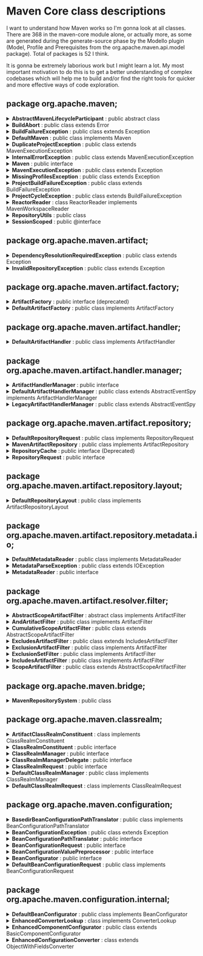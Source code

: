 # Maven Core class descriptions

I want to understand how Maven works so I'm gonna look at all classes. There are 368 in the maven-core module alone, or actually more, as some are generated during the generate-source phase by the Modello plugin (Model, Profile and Prerequisites from the org.apache.maven.api.model package). Total of packages is 52 I think.

It is gonna be extremely laborious work but I might learn a lot. My most important motivation to do this is to get a better understanding of complex codebases which will help me to build and/or find the right tools for quicker and more effective ways of code exploration.


## package org.apache.maven;

<details>
<summary><b>AbstractMavenLifecycleParticipant</b> : public abstract class</summary>

<br/>
The classes implementing this class reside in the test directory.  
<br/><br/>
<i>Allows core extensions to participate in Maven build session lifecycle.</i><br/>
<i>All callback methods (will) follow beforeXXX/afterXXX naming pattern to indicate at what lifecycle point it is being called.</i><br/><br/>
<i>@see <a href="https://maven.apache.org/examples/maven-3-lifecycle-extensions.html">example</a></i> 
<i>@see <a href="https://issues.apache.org/jira/browse/MNG-4224">MNG-4224</a></i> 
<i>@since 3.0-alpha-3</i>
<i><a href="https://github.com/apache/maven/blob/master/impl/maven-core/src/main/java/org/apache/maven/AbstractMavenLifecycleParticipant.java">GitHub</a></i><br/><br/>

</details>

<details>
<summary><b>BuildAbort</b> : public class extends Error</summary>
<br/><i>A special throwable used to signal a graceful abort of the build.</i><br/><br/>
</details>

<details>
<summary><b>BuildFailureException</b> : public class extends Exception</summary>
<br/><i>One or more builds failed.</i><br/><br/>
</details>

<details>
<summary><b>DefaultMaven</b> : public class implements Maven</summary>
<br/>
@Singleton<br/>
Big class. Many fields. Key terms: profiles, Mavensession, MavenExecutionResult, dependencyGraph, callListeners, validateLocalRepository, getExtensionComponents, getProjectScopedExtensionComponents, validatePrerequisitesForNonMavenPluginProjects, getAllProfiles.<br/><br/>

Interface Maven is an interface in the same folder. <br/><br/>
Three imports do not work: Model, Prerequisites and Profile. These are created during generate-sources phase by the modello plugin, based on .mdo file.<br/>


<i><a href="https://github.com/apache/maven/blob/master/impl/maven-core/src/main/java/org/apache/maven/DefaultMaven.java">GitHub</a></i><br/>
</details>

<details>
<summary><b>DuplicateProjectException</b> : public class extends MavenExecutionException</summary>
<br/>
Small Exception class. Has method that gets and returns pom files of colliding projects.

<br/><i>Signals a collision of two or more projects with the same g:a:v during a reactor build.</i><br/><br/>
<i><a href="https://github.com/apache/maven/blob/master/impl/maven-core/src/main/java/org/apache/maven/MavenExecutionException.java">GitHub</a></i><br/>
</details>

<details>
<summary><b>InternalErrorException</b> : public class extends MavenExecutionException</summary>
<br/><i>Signals an internal error in Maven itself, e.g. a programming bug.</i><br/><br/>
</details>

<details>
<summary><b>Maven</b> : public interface</summary>

<br/>
One method inside: MavenExecutionResult <b>execute</b>(MavenExecutionRequest request);

<br/><i>The main Maven execution entry point, which will execute a full Maven execution session. Implemented by DefaultMaven.</i><br/>
<br/><i>@see org.apache.maven.execution.MavenSession</i><br/><br/>
<i><a href="https://github.com/apache/maven/blob/master/impl/maven-core/src/main/java/org/apache/maven/Maven.java">GitHub</a></i><br/>
</details>

<details>
<summary><b>MavenExecutionException</b> : public class extends Exception</summary>
<br/>
Has this method: public File <b>getPomFile</b>() {return pomFile;}<br/>
The Exception is created with pom file as argument.<br/><br/>
<i><a href="https://github.com/apache/maven/blob/master/impl/maven-core/src/main/java/org/apache/maven/MavenExecutionException.java">GitHub</a></i><br/><br/>
</details>

<details>
<summary><b>MissingProfilesException</b> : public class extends Exception</summary>
<br/><i>Signals that the user referenced one or more Maven profiles that could not be located in either the project or the settings.</i><br/><br/>
<i><a href="https://github.com/apache/maven/blob/master/impl/maven-core/src/main/java/org/apache/maven/MissingProfilesException.java">GitHub</a></i><br/><br/>
</details>

<details>
<summary><b>ProjectBuildFailureException</b> : public class extends BuildFailureException</summary>
<br/>
Has method public String <b>>getProjectId</b>() { return projectId; }<br/>
<br/><i>Exception which occurs when a normal (i.e. non-aggregator) mojo fails to execute. In this case, the mojo failed while executing against a particular project instance, so we can wrap the {@link MojoFailureException} with context information including projectId that caused the failure.</i><br/><br/>
<i><a href="https://github.com/apache/maven/blob/master/impl/maven-core/src/main/java/org/apache/maven/ProjectBuildFailureException.java">GitHub</a></i><br/><br/>
</details>

<details>
<summary><b>ProjectCycleException</b> : public class extends BuildFailureException</summary>
<br/>
No Javadoc comments, no get method.<br/><br/>

<i><a href="https://github.com/apache/maven/blob/master/impl/maven-core/src/main/java/org/apache/maven/ProjectCycleException.java">GitHub</a></i><br/>
</details>


<details>
<summary><b>ReactorReader</b> : class ReactorReader implements MavenWorkspaceReader</summary>
<br/>
MavenWorkspaceReader comes from maven-imp module.<br/>
MavenWorkspaceReader is interface with one method:<br/>
-> Model <b>findModel</b>(Artifact artifact);<br/>
Note the 'Model' return value and the 'Artifact' argument.<br/>
MavenWorkspaceReader extends WorkspaceReader from org.eclipse.aether.repository
<br/><br/>
Public methods:<br/>
public WorkspaceRepository <b>getRepository</b>()<br/>
public File <b>findArtifact</b>(Artifact artifact)<br/>
public List<String> <b>findVersions</b>(Artifact artifact)<br/>
public Model <b>findModel</b>(Artifact artifact)<br/>

<br/><i>An implementation of a workspace reader that knows how to search the Maven reactor for artifacts, either as packaged jar if it has been built, or only compile output directory if packaging hasn't happened yet.</i><br/>

<i><a href="https://github.com/apache/maven/blob/master/impl/maven-core/src/main/java/org/apache/maven/ProjectCycleException.java">GitHub</a></i><br/>
</details>

 
<details>
<summary><b>RepositoryUtils</b> : public class</summary>
<br/>
Utility class with lots of imports from:<br/>
- org.apache.maven.artifact<br/>
- org.eclipse.aether.artifact<br/>
- org.eclipse.aether.graph<br/>
- org.eclipse.aether.repository<br/><br/>

Object types: ArtifactHandler, DefaultArtifactHandler, ArtifactHandlerManager, ArtifactRepository, ArtifactRepositoryPolicy, MavenArtifactProperties, DefaultRepositorySystemSession, RepositorySystem, RepositorySystemSession, Artifact, ArtifactProperties, ArtifactType, ArtifactTypeRegistry, DefaultArtifact, DefaultArtifactType, Dependency, DependencyFilter, DependencyNode, Exclusion, Authentication, LocalRepository, LocalRepositoryManager, Proxy, RemoteRepository, RepositoryPolicy, WorkspaceReader, WorkspaceRepository, AuthenticationBuilder.<br/>
<br/>Remarkable: the Maven Artifact type and the Eclipse Artifact type seemto differ, given this method:<br/>
-> public static org.apache.maven.artifact.Artifact <b>toArtifact</b>(Artifact artifact)<br/>
<br/><i><strong>Warning:</strong> This is an internal utility class that is only public for technical reasons, it is not part of the public API. In particular, this class can be changed or deleted without prior notice.</i><br/>

<i><a href="https://github.com/apache/maven/blob/master/impl/maven-core/src/main/java/org/apache/maven/RepositoryUtils.java">GitHub</a></i><br/>
</details>

<details>
<summary><b>SessionScoped</b> : public @interface</summary>
<br/>
Marker annotation, @Retention(RUNTIME)

<br/><i>Indicates that annotated component should be instantiated before session execution starts and discarded after session execution completes.</i><br/>

<i><a href="https://github.com/apache/maven/blob/master/impl/maven-core/src/main/java/org/apache/maven/SessionScoped.java">GitHub</a></i><br/>
</details>


## package org.apache.maven.artifact;


<details>
<summary><b>DependencyResolutionRequiredException</b> : public class extends Exception</summary>
<br/>
Exception constructor has Artifact as argument.<br/><br/>

Message: "Attempted to access the artifact " + artifact + "; which has not yet been resolved"<br/>

<br/><i>Exception that occurs when an artifact file is used, but has not been resolved.</i><br/>

<i><a href="https://github.com/apache/maven/blob/master/impl/maven-core/src/main/java/org/apache/maven/artifact/DependencyResolutionRequiredException.java">GitHub</a></i><br/>
</details>


<details>
<summary><b>InvalidRepositoryException</b> : public class extends Exception</summary>
<br/>
String repositoryId is an argument for the constructor.<br/>

<br/><i>Error constructing an artifact repository.</i><br/>

<i><a href="https://github.com/apache/maven/blob/master/impl/maven-core/src/main/java/org/apache/maven/artifact/InvalidRepositoryException.java">GitHub</a></i><br/>
</details>

## package org.apache.maven.artifact.factory;

<details>
<summary><b>ArtifactFactory</b> : public interface (deprecated)</summary>
<br/>
Interface defining all sorts of constructors for Artifact object. DEPRECATED.<br/>
Selection of constructors:<br/>
-> Artifact <b>createArtifact</b>(String groupId, String artifactId, String version, String scope, String type);<br/>
-> Artifact <b>createArtifactWithClassifier</b>(String groupId, String artifactId, String version, String type, String classifier);<br/>
-> Artifact <b>createDependencyArtifact</b>(String groupId, String artifactId, VersionRange versionRange, String type, String classifier, String scope, String inheritedScope, boolean optional);<br/>
-> Artifact <b>createBuildArtifact</b>(String groupId, String artifactId, String version, String packaging);<br/>
-> Artifact <b>createProjectArtifact</b>(String groupId, String artifactId, String version);<br/>
-> Artifact <b>createParentArtifact</b>(String groupId, String artifactId, String version);<br/>
-> Artifact <b>createPluginArtifact</b>(String groupId, String artifactId, VersionRange versionRange);<br/>
-> Artifact <b>createProjectArtifact</b>(String groupId, String artifactId, String version, String scope);<br/>
-> Artifact <b>createExtensionArtifact</b>(String groupId, String artifactId, VersionRange versionRange);<br/>

<br/><i>ArtifactFactory - deprecated.</i><br/>

<i><a href="https://github.com/apache/maven/blob/master/impl/maven-core/src/main/java/org/apache/maven/artifact/factory/ArtifactFactory.java">GitHub</a></i><br/>
</details>


<details>
<summary><b>DefaultArtifactFactory</b> : public class implements ArtifactFactory</summary>
<br/>
Implementation of interface. The constructor with the complete set of arguments does all the work:<br/>
-> private Artifact <b>createArtifact</b>( String groupId, String artifactId, VersionRange versionRange, String type, String classifier, String scope, String inheritedScope, boolean optional);<br/><br/>
It is not a static factory, everything instance based. The constructor has an interesting argument:<br/>
-> public <b>DefaultArtifactFactory</b>(ArtifactHandlerManager artifactHandlerManager) { this.artifactHandlerManager = artifactHandlerManager; }<br/>

<br/><i>DefaultArtifactFactory.</i><br/>

<i><a href="https://github.com/apache/maven/blob/master/impl/maven-core/src/main/java/org/apache/maven/artifact/factory/DefaultArtifactFactory.java">GitHub</a></i><br/>
</details>

## package org.apache.maven.artifact.handler;

<details>
<summary><b>DefaultArtifactHandler</b> : public class implements ArtifactHandler</summary>
<br/>
Class that creates ArtifactHandler instances. Lot of getters and setters. The constructor with all params is the following:<br/><br/>

-> public <b>DefaultArtifactHandler</b>(final String type, final String extension, final String classifier, final String directory, final String packaging, final boolean includesDependencies, final String language, final boolean addedToClasspath);<br/>

<i><a href="https://github.com/apache/maven/blob/master/impl/maven-core/src/main/java/org/apache/maven/artifact/handler/DefaultArtifactHandler.java">GitHub</a></i><br/>
</details>

## package org.apache.maven.artifact.handler.manager;

 
<details>
<summary><b>ArtifactHandlerManager</b> : public interface</summary>
<br/>
Interface, one final static field and one method (second method is deprecated):<br/><br/>

-> String ROLE = ArtifactHandlerManager.class.getName();<br/>

-> ArtifactHandler <b>getArtifactHandler</b>(String type);<br/>

<i><a href="https://github.com/apache/maven/blob/master/impl/maven-core/src/main/java/org/apache/maven/artifact/handler/manager/ArtifactHandlerManager.java">GitHub</a></i><br/>
</details>

<details>
<summary><b>DefaultArtifactHandlerManager</b> : public class extends AbstractEventSpy implements ArtifactHandlerManager</summary>
<br/>
@Singleton<br/>
This is the constructor declaration. Note the TypeRegistry argument:<br/><br/>
public <b>DefaultArtifactHandlerManager</b>(TypeRegistry typeRegistry)<br/><br/>

<i><a href="https://github.com/apache/maven/blob/master/impl/maven-core/src/main/java/org/apache/maven/artifact/handler/manager/DefaultArtifactHandlerManager.java">GitHub</a></i><br/>
</details>

<details>
<summary><b>LegacyArtifactHandlerManager</b> : public class extends AbstractEventSpy</summary>
<br/>
@Singleton<br/>
This is the constructor:<br/><br/>
public LegacyArtifactHandlerManager(Map<String, ArtifactHandler> artifactHandlers) {this.artifactHandlers = requireNonNull(artifactHandlers);}

<i><a href="https://github.com/apache/maven/blob/master/impl/maven-core/src/main/java/org/apache/maven/artifact/LegacyArtifactHandlerManager.java">GitHub</a></i><br/>
</details>

## package org.apache.maven.artifact.repository;

<details>
<summary><b>DefaultRepositoryRequest</b> : public class implements RepositoryRequest</summary>
<br/>
Four instance fields:<br/><br/>
private boolean offline;<br/>
private boolean forceUpdate;<br/>
private ArtifactRepository localRepository;<br/>
private List&ltArtifactRepository&gt remoteRepositories;<br/><br/>

Constructor creates a shallow copy of the specified repository request.<br/> 

public DefaultRepositoryRequest(RepositoryRequest repositoryRequest) {<br/><br/>
&nbsp;&nbsp;&nbsp;&nbsp;setLocalRepository(repositoryRequest.getLocalRepository());<br/>
&nbsp;&nbsp;&nbsp;&nbsp;setRemoteRepositories(repositoryRequest.getRemoteRepositories());<br/>
&nbsp;&nbsp;&nbsp;&nbsp;setOffline(repositoryRequest.isOffline());<br/>
&nbsp;&nbsp;&nbsp;&nbsp;setForceUpdate(repositoryRequest.isForceUpdate());<br/>
}<br/>

<i>Collects basic settings to access the repository system.</i><br/>

## package org.apache.maven.artifact.repository;
<i><a href="https://github.com/apache/maven/blob/master/impl/maven-core/src/main/java/org/apache/maven/artifact/repository/DefaultRepositoryRequest.java">GitHub</a></i><br/>
</details>

 
<details>
<summary><b>MavenArtifactRepository</b> : public class implements ArtifactRepository</summary>
<br/>
These are the fields. Lots of getters and setters:<br/><br/>
private static final String LS = System.lineSeparator();<br/>
private String id;<br/>
private String url;<br/>
private String basedir;<br/>
private Path basedirPath;<br/>
private String protocol;<br/>
private ArtifactRepositoryLayout layout;<br/>
private ArtifactRepositoryPolicy snapshots;<br/>
private ArtifactRepositoryPolicy releases;<br/>
private Authentication authentication;<br/>
private Proxy proxy;<br/>
private List&ltArtifactRepository&gt mirroredRepositories = Collections.emptyList();<br/>
private boolean blocked;<br/><br/>

<i>Abstraction of an artifact repository. Artifact repositories can be remote, local, or even build reactor or IDE workspace.</i><br/>

<i><a href="https://github.com/apache/maven/blob/master/impl/maven-core/src/main/java/org/apache/maven/artifact/repository/MavenArtifactRepository.java">GitHub</a></i><br/>
</details>


<details>
<summary><b>RepositoryCache</b> : public interface (Deprecated)</summary>
<br/>
@Deprecated<br/><br/>

<i>Caches auxiliary data used during repository access like already processed metadata. The data in the cache is meant for exclusive consumption by the repository system and is opaque to the cache implementation.</i><br/>

<i><a href="https://github.com/apache/maven/blob/master/impl/maven-core/src/main/java/org/apache/maven/artifact/repository/RepositoryCache.java">GitHub</a></i><br/>
</details>

<details>
<summary><b>RepositoryRequest</b> : public interface</summary>
<br/>

<i>Collects basic settings to access the repository system.</i><br/>

<i><a href="https://github.com/apache/maven/blob/master/impl/maven-core/src/main/java/org/apache/maven/artifact/repository/RepositoryRequest.java">GitHub</a></i><br/>
</details>

## package org.apache.maven.artifact.repository.layout;

<details>
<summary><b>DefaultRepositoryLayout</b> : public class implements ArtifactRepositoryLayout</summary>
<br/>
@Singleton
<br/>
This class has methods in it that compose path-like strings using StringBuilder, with groupId, artifactId, baseVersion etc.
<br/><br/>

<i><a href="https://github.com/apache/maven/blob/master/impl/maven-core/src/main/java/org/apache/maven/artifact/repository/layout/DefaultRepositoryLayout.java">GitHub</a></i><br/>
</details>

## package org.apache.maven.artifact.repository.metadata.io;

<details>
<summary><b>DefaultMetadataReader</b> : public class implements MetadataReader</summary>
<br/>
@Singleton
<br/>
Uses library org.apache.maven.artifact.repository.metadata.Metadata but MetaData class is not in it. Can be a modello thing. Has all sorts of read methods that read metadata in various types.<br/><br/>

<i>Handles deserialization of metadata from some kind of textual format like XML.</i><br/>

<i><a href="https://github.com/apache/maven/blob/master/impl/maven-core/src/main/java/org/apache/maven/artifact/repository/metadata/io/DefaultMetadataReader.java">GitHub</a></i><br/>
</details>


<details>
<summary><b>MetadataParseException</b> : public class extends IOException</summary>
<br/>
Error message has int lineNumber and int columnNumber as arguments. Has get methods for both.
<br/><br/>

<i>Signals a failure to parse the metadata due to invalid syntax (e.g. non well formed XML or unknown elements).</i><br/>

<i><a href="https://github.com/apache/maven/blob/master/impl/maven-core/src/main/java/org/apache/maven/artifact/repository/metadata/io/MetadataParseException.java">GitHub</a></i><br/>
</details>

<details>
<summary><b>MetadataReader</b> : public interface</summary>
<br/>
All about reading metadata and whether to be strict with parsing.
<br/><br/>

<i>Handles deserialization of metadata from some kind of textual format like XML.</i><br/>

<i><a href="https://github.com/apache/maven/blob/master/impl/maven-core/src/main/java/org/apache/maven/artifact/repository/metadata/io/MetadataReader.java">GitHub</a></i><br/>
</details>

## package org.apache.maven.artifact.resolver.filter;

<details>
<summary><b>AbstractScopeArtifactFilter</b> : abstract class implements ArtifactFilter</summary>
<br/>
Fields:<br/>
private boolean compileScope;<br/>
private boolean runtimeScope;<br/>
private boolean testScope;<br/>
private boolean providedScope;<br/>
private boolean systemScope;<br/>
<br/>

<i>Filter to only retain objects in the given artifactScope or better.</i><br/>

<i><a href="https://github.com/apache/maven/blob/master/impl/maven-core/src/main/java/org/apache/maven/artifact/resolver/filter/AbstractScopeArtifactFilter.java">GitHub</a></i><br/>
</details>


<details>
<summary><b>AndArtifactFilter</b> : public class implements ArtifactFilter</summary>
<br/>
One field:<br/>
private Set&ltArtifactFilter&gt filters;
<br/>

<i>Apply multiple filters.</i><br/>

<i><a href="https://github.com/apache/maven/blob/master/impl/maven-core/src/main/java/org/apache/maven/artifact/resolver/filter/AndArtifactFilter.java">GitHub</a></i><br/>
</details>


<details>
<summary><b>CumulativeScopeArtifactFilter</b> : public class extends AbstractScopeArtifactFilter</summary>
<br/>
One field:<br/>
private Set&ltString&gt scopes;
<br/>

<i>Filter to only retain objects in the given scope or better. This implementation allows the accumulation of multiple scopes and their associated implied scopes, so that the user can single step. This should be a more efficient implementation of multiple standard {@link ScopeArtifactFilter} instances ORed together.</i><br/>

<i><a href="https://github.com/apache/maven/blob/master/impl/maven-core/src/main/java/org/apache/maven/artifact/resolver/filter/CumulativeScopeArtifactFilter.java">GitHub</a></i><br/>
</details>


<details>
<summary><b>ExcludesArtifactFilter</b> : public class extends IncludesArtifactFilter</summary>
<br/>

<i>Filter to exclude from a list of artifact patterns.</i><br/>

<i><a href="https://github.com/apache/maven/blob/master/impl/maven-core/src/main/java/org/apache/maven/artifact/resolver/filter/ExcludesArtifactFilter.java">GitHub</a></i><br/>
</details>


<details>
<summary><b>ExclusionArtifactFilter</b> : public class implements ArtifactFilter</summary>
<br/>

<i>Filter to exclude from a list of artifact patterns.</i><br/>

<i><a href="https://github.com/apache/maven/blob/master/impl/maven-core/src/main/java/org/apache/maven/artifact/resolver/filter/ExclusionArtifactFilter.java">GitHub</a></i><br/>
</details>


<details>
<summary><b>ExclusionSetFilter</b> : public class implements ArtifactFilter</summary>
<br/>
One field:<br/>
private Set&ltString&gt excludes;<br/>

<i>Filter to exclude from a list of artifact patterns.</i><br/>

<i><a href="https://github.com/apache/maven/blob/master/impl/maven-core/src/main/java/org/apache/maven/artifact/resolver/filter/ExclusionSetFilter.java">GitHub</a></i><br/>
</details>

<details>
<summary><b>IncludesArtifactFilter</b> : public class implements ArtifactFilter</summary>
<br/>
One field:<br/>
private final Set&ltString&gt patterns;<br/>

<i>Filter to include from a list of artifact patterns.</i><br/>

<i><a href="https://github.com/apache/maven/blob/master/impl/maven-core/src/main/java/org/apache/maven/artifact/resolver/filter/IncludesArtifactFilter.java">GitHub</a></i><br/>
</details>

<details>
<summary><b>ScopeArtifactFilter</b> : public class extends AbstractScopeArtifactFilter</summary>
<br/>
One field:<br/>
private final String scope;<br/>

<i>Filter to only retain objects in the given artifactScope or better.</i><br/>

<i><a href="https://github.com/apache/maven/blob/master/impl/maven-core/src/main/java/org/apache/maven/artifact/resolver/filter/ScopeArtifactFilter.java">GitHub</a></i><br/>
</details>

## package org.apache.maven.bridge;

<details>
<summary><b>MavenRepositorySystem</b> : public class</summary>
<br/>
@Singleton<br/>
Huge class, no Javadoc. I find it remarkable that it has (overloaded) methods that create all sorts of Artifact objects. Class DefaultArtifactFactory has all these methods as well.<br/>
Other remarkable thing: hardcoded value for repository:<br/>
-> public static final String DEFAULT_REMOTE_REPO_URL = "https://repo.maven.apache.org/maven2";<br/><br/>

<i><a href="https://github.com/apache/maven/blob/master/impl/maven-core/src/main/java/org/apache/maven/bridge/MavenRepositorySystem.java">GitHub</a></i><br/>
</details>


## package org.apache.maven.classrealm;

<details>
<summary><b>ArtifactClassRealmConstituent</b> : class implements ClassRealmConstituent</summary>
<br/>
One field:<br/>
private final Artifact artifact;<br/><br/>

This class lets you inquire the specific artifact object it contains using get methods.<br/>

<i><a href="https://github.com/apache/maven/blob/master/impl/maven-core/src/main/java/org/apache/maven/classrealm/ArtifactClassRealmConstituent.java">GitHub</a></i><br/>
</details>

 
<details>
<summary><b>ClassRealmConstituent</b> : public interface</summary>
<br/>
Interface describing ArtifactClassRealmConstituent.<br/><br/>
<i>Describes a constituent of a class realm.</i><br/>

<i><a href="https://github.com/apache/maven/blob/master/impl/maven-core/src/main/java/org/apache/maven/classrealm/ClassRealmConstituent.java">GitHub</a></i><br/>
</details>


<details>
<summary><b>ClassRealmManager</b> : public interface</summary>
<br/>

<i>Manages the class realms used by Maven. <strong>Warning:</strong> This is an internal utility interface that is only public for technical reasons, it is not part of the public API. In particular, this interface can be changed or deleted without prior notice.</i><br/>

<i><a href="https://github.com/apache/maven/blob/master/impl/maven-core/src/main/java/org/apache/maven/classrealm/ClassRealmManager.java">GitHub</a></i><br/>
</details>

<details>
<summary><b>ClassRealmManagerDelegate</b> : public interface</summary>
<br/>

<i>ClassRealmManagerDelegate is used to perform addition configuration of class realms created by ClassRealmManager.</i><br/>

<i><a href="https://github.com/apache/maven/blob/master/impl/maven-core/src/main/java/org/apache/maven/classrealm/ClassRealmManagerDelegate.java">GitHub</a></i><br/>
</details>

<details>
<summary><b>ClassRealmRequest</b> : public interface</summary>
<br/>
Contains an enum 'RealmType', values Core, Project, Plugin, Extension.<br/><br/>
<i>Describes the requirements for a new class realm.</i><br/>

<i><a href="https://github.com/apache/maven/blob/master/impl/maven-core/src/main/java/org/apache/maven/classrealm/ClassRealmRequest.java">GitHub</a></i><br/>
</details>


<details>
<summary><b>DefaultClassRealmManager</b> : public class implements ClassRealmManager</summary>
<br/>
@Singleton<br/>
Has methods to create ClassRealms. It is a big class.
<br/><br/>
<i>Manages the class realms used by Maven. <strong>Warning:</strong> This is an internal utility class that is only public for technical reasons, it is not part of the public API. In particular, this class can be changed or deleted without prior notice.</i><br/>

<i><a href="https://github.com/apache/maven/blob/master/impl/maven-core/src/main/java/org/apache/maven/classrealm/DefaultClassRealmManager.java">GitHub</a></i><br/>
</details>


<details>
<summary><b>DefaultClassRealmRequest</b> : class implements ClassRealmRequest</summary>
<br/>
POJO, getters and setters. This is the constructor:<br/>
->     DefaultClassRealmRequest( RealmType type, ClassLoader parent, List<String> parentImports, Map<String, ClassLoader> foreignImports, List<ClassRealmConstituent> constituents)<br/><br/>

<i><a href="https://github.com/apache/maven/blob/master/impl/maven-core/src/main/java/org/apache/maven/classrealm/DefaultClassRealmRequest.java">GitHub</a></i><br/>
</details>

## package org.apache.maven.configuration;

<details>
<summary><b>BasedirBeanConfigurationPathTranslator</b> : public class implements BeanConfigurationPathTranslator</summary>
<br/>
Just one import:<br/>
-> import java.io.File;<br/>
And one method:<br/>
public File translatePath(File path)<br/>
<br/>
<i>A path translator that resolves relative paths against a specific base directory.</i><br/>

<i><a href="https://github.com/apache/maven/blob/master/impl/maven-core/src/main/java/org/apache/maven/configuration/BasedirBeanConfigurationPathTranslator.java">GitHub</a></i><br/>
</details>


<details>
<summary><b>BeanConfigurationException</b> : public class extends Exception</summary>
<br/>

<i>Thrown when a bean couldn't be configured.</i><br/>

<i><a href="https://github.com/apache/maven/blob/master/impl/maven-core/src/main/java/org/apache/maven/configuration/BeanConfigurationException.java">GitHub</a></i><br/>
</details>

<details>
<summary><b>BeanConfigurationPathTranslator</b> : public interface</summary>
<br/>
Implemented by BasedirBeanConfigurationPathTranslator.<br/><br/>

<i>Postprocesses filesystem paths. For instance, a path translator might want to resolve relative paths given in the bean configuration against some base directory.</i><br/>

<i><a href="https://github.com/apache/maven/blob/master/impl/maven-core/src/main/java/org/apache/maven/configuration/BeanConfigurationPathTranslator.java">GitHub</a></i><br/>
</details>

<details>
<summary><b>BeanConfigurationRequest</b> : public interface</summary>
<br/>

<i>A request to configure a bean from some configuration in the POM or similar.</i><br/>

<i><a href="https://github.com/apache/maven/blob/master/impl/maven-core/src/main/java/org/apache/maven/configuration/BeanConfigurationRequest.java">GitHub</a></i><br/>
</details>


<details>
<summary><b>BeanConfigurationValuePreprocessor</b> : public interface</summary>
<br/>

<i>Preprocesses a value from a bean configuration before the bean configurator unmarshals it into a bean property. A common use case for such preprocessing is the evaluation of variables within the configuration value.</i><br/>

<i><a href="https://github.com/apache/maven/blob/master/impl/maven-core/src/main/java/org/apache/maven/configuration/BeanConfigurationValuePreprocessor.java">GitHub</a></i><br/>
</details>

<details>
<summary><b>BeanConfigurator</b> : public interface</summary>
<br/>

<i>Unmarshals some textual configuration from the POM or similar into the properties of a bean. This component works similar to the way Maven configures plugins from the POM, i.e. some configuration like {@code <param>value</param>} is mapped to an equally named property of the bean and converted. The properties of the bean are supposed to either have a public setter or be backed by an equally named field (of any visibility).</i><br/>

<i><a href="https://github.com/apache/maven/blob/master/impl/maven-core/src/main/java/org/apache/maven/configuration/BeanConfigurator.java">GitHub</a></i><br/>
</details>


<details>
<summary><b>DefaultBeanConfigurationRequest</b> : public class implements BeanConfigurationRequest</summary>
<br/>
This is an interesting class, seems to deal with finding and configuring plugins.<br/><br/>
Constructor:<br/>
public DefaultBeanConfigurationRequest setConfiguration(<br/><br/>
&nbsp;&nbsp;&nbsp;&nbsp;Model model, <br/>
&nbsp;&nbsp;&nbsp;&nbsp;String pluginGroupId, <br/>
&nbsp;&nbsp;&nbsp;&nbsp;String pluginArtifactId, <br/>
&nbsp;&nbsp;&nbsp;&nbsp;String pluginExecutionId<br/>
) <br/><br/>

<i>Javadoc constructor: Sets the configuration to the configuration taken from the specified build plugin in the POM. First, the build plugins will be searched for the specified plugin, if that fails, the plugin management section will be searched.</i><br/>

<i>Javadoc class: Basic bean configuration request.</i><br/>

<i><a href="https://github.com/apache/maven/blob/master/impl/maven-core/src/main/java/org/apache/maven/configuration/DefaultBeanConfigurationRequest.java">GitHub</a></i><br/>
</details>

## package org.apache.maven.configuration.internal;

<details>
<summary><b>DefaultBeanConfigurator</b> : public class implements BeanConfigurator</summary>
<br/>
@Singleton<br/>
Has nested static classes in it, 'XmlConverter' and 'PathConverter'.<br/><br/>

<i><strong>Warning:</strong> This is an internal class that is only public for technical reasons, it is not part of the public API. In particular, this class can be changed or deleted without prior notice.</i><br/>

<i><a href="https://github.com/apache/maven/blob/master/impl/maven-core/src/main/java/org/apache/maven/configuration/internal/DefaultBeanConfigurator.java">GitHub</a></i><br/>
</details>


<details>
<summary><b>EnhancedConverterLookup</b> : class implements ConverterLookup</summary>
<br/>

<i><a href="https://github.com/apache/maven/blob/master/impl/maven-core/src/main/java/org/apache/maven/configuration/internal/EnhancedConverterLookup.java">GitHub</a></i><br/>
</details>


<details>
<summary><b>EnhancedComponentConfigurator</b> : public class extends BasicComponentConfigurator</summary>
<br/>
@Singleton<br/><br/>
<i>A component configurator which can leverage the {@link EnhancedConfigurationConverter} and {@link EnhancedConverterLookup}.</i><br/>

<i><a href="https://github.com/apache/maven/blob/master/impl/maven-core/src/main/java/org/apache/maven/configuration/internal/EnhancedComponentConfigurator.java">GitHub</a></i><br/>
</details>


<details>
<summary><b>EnhancedConfigurationConverter</b> : class extends ObjectWithFieldsConverter</summary>
<br/>

<i>An enhanced {@link ObjectWithFieldsConverter} leveraging the {@link TypeAwareExpressionEvaluator} interface.</i><br/>

<i><a href="https://github.com/apache/maven/blob/master/impl/maven-core/src/main/java/org/apache/maven/configuration/internal/EnhancedConfigurationConverter.java">GitHub</a></i><br/>
</details>

